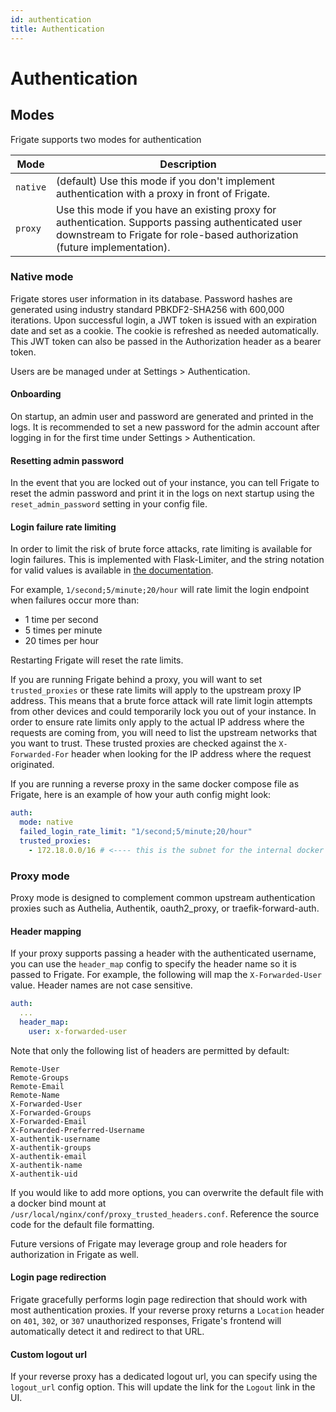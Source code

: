 ```yaml
---
id: authentication
title: Authentication
---
```


# Authentication

## Modes

Frigate supports two modes for authentication

| Mode     | Description                                                                                                                                                                     |
| -------- | ------------------------------------------------------------------------------------------------------------------------------------------------------------------------------- |
| `native` | (default) Use this mode if you don't implement authentication with a proxy in front of Frigate.                                                                                 |
| `proxy`  | Use this mode if you have an existing proxy for authentication. Supports passing authenticated user downstream to Frigate for role-based authorization (future implementation). |

### Native mode

Frigate stores user information in its database. Password hashes are generated using industry standard PBKDF2-SHA256 with 600,000 iterations. Upon successful login, a JWT token is issued with an expiration date and set as a cookie. The cookie is refreshed as needed automatically. This JWT token can also be passed in the Authorization header as a bearer token.

Users are be managed under at Settings > Authentication.

#### Onboarding

On startup, an admin user and password are generated and printed in the logs. It is recommended to set a new password for the admin account after logging in for the first time under Settings > Authentication.

#### Resetting admin password

In the event that you are locked out of your instance, you can tell Frigate to reset the admin password and print it in the logs on next startup using the `reset_admin_password` setting in your config file.

#### Login failure rate limiting

In order to limit the risk of brute force attacks, rate limiting is available for login failures. This is implemented with Flask-Limiter, and the string notation for valid values is available in [the documentation](https://flask-limiter.readthedocs.io/en/stable/configuration.html#rate-limit-string-notation).

For example, `1/second;5/minute;20/hour` will rate limit the login endpoint when failures occur more than:

- 1 time per second
- 5 times per minute
- 20 times per hour

Restarting Frigate will reset the rate limits.

If you are running Frigate behind a proxy, you will want to set `trusted_proxies` or these rate limits will apply to the upstream proxy IP address. This means that a brute force attack will rate limit login attempts from other devices and could temporarily lock you out of your instance. In order to ensure rate limits only apply to the actual IP address where the requests are coming from, you will need to list the upstream networks that you want to trust. These trusted proxies are checked against the `X-Forwarded-For` header when looking for the IP address where the request originated.

If you are running a reverse proxy in the same docker compose file as Frigate, here is an example of how your auth config might look:

```yaml
auth:
  mode: native
  failed_login_rate_limit: "1/second;5/minute;20/hour"
  trusted_proxies:
    - 172.18.0.0/16 # <---- this is the subnet for the internal docker compose network
```

### Proxy mode

Proxy mode is designed to complement common upstream authentication proxies such as Authelia, Authentik, oauth2_proxy, or traefik-forward-auth.

#### Header mapping

If your proxy supports passing a header with the authenticated username, you can use the `header_map` config to specify the header name so it is passed to Frigate. For example, the following will map the `X-Forwarded-User` value. Header names are not case sensitive.

```yaml
auth:
  ...
  header_map:
    user: x-forwarded-user
```

Note that only the following list of headers are permitted by default:

```
Remote-User
Remote-Groups
Remote-Email
Remote-Name
X-Forwarded-User
X-Forwarded-Groups
X-Forwarded-Email
X-Forwarded-Preferred-Username
X-authentik-username
X-authentik-groups
X-authentik-email
X-authentik-name
X-authentik-uid
```

If you would like to add more options, you can overwrite the default file with a docker bind mount at `/usr/local/nginx/conf/proxy_trusted_headers.conf`. Reference the source code for the default file formatting.

Future versions of Frigate may leverage group and role headers for authorization in Frigate as well.

#### Login page redirection

Frigate gracefully performs login page redirection that should work with most authentication proxies. If your reverse proxy returns a `Location` header on `401`, `302`, or `307` unauthorized responses, Frigate's frontend will automatically detect it and redirect to that URL.

#### Custom logout url

If your reverse proxy has a dedicated logout url, you can specify using the `logout_url` config option. This will update the link for the `Logout` link in the UI.
